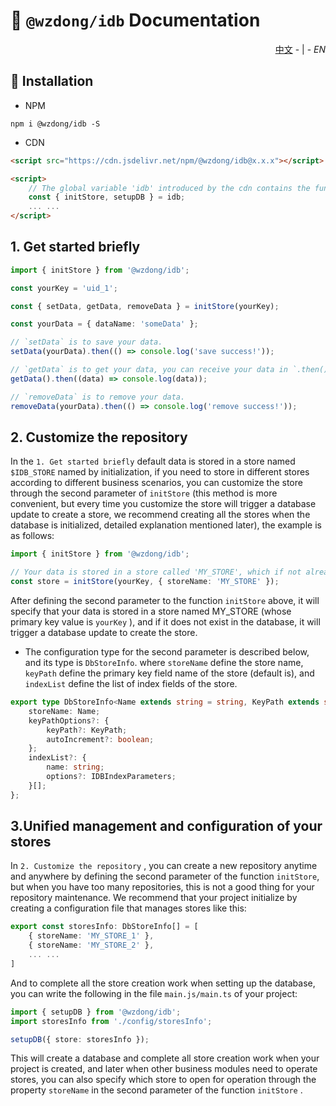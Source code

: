 # 📖 `@wzdong/idb` Documentation

<p align="right">
    <a href="https://github.com/wzdong26/-wzdong/tree/main/packages/idb/md/doc_zh.md">中文</a>
    - | -
    <i>EN</i> 
</p>

## 🔨 Installation

-   NPM

```
npm i @wzdong/idb -S
```

-   CDN

```html
<script src="https://cdn.jsdelivr.net/npm/@wzdong/idb@x.x.x"></script>

<script>
    // The global variable 'idb' introduced by the cdn contains the functions you need.
    const { initStore, setupDB } = idb;
    ... ...
</script>
```

## 1. Get started briefly

```typescript
import { initStore } from '@wzdong/idb';

const yourKey = 'uid_1';

const { setData, getData, removeData } = initStore(yourKey);

const yourData = { dataName: 'someData' };

// `setData` is to save your data.
setData(yourData).then(() => console.log('save success!'));

// `getData` is to get your data, you can receive your data in `.then()`.
getData().then((data) => console.log(data));

// `removeData` is to remove your data.
removeData(yourData).then(() => console.log('remove success!'));
```

## 2. Customize the repository

In the `1. Get started briefly` default data is stored in a store named `$IDB_STORE` named by initialization, if you need to store in different stores according to different business scenarios, you can customize the store through the second parameter of `initStore` (this method is more convenient, but every time you customize the store will trigger a database update to create a store, we recommend creating all the stores when the database is initialized, detailed explanation mentioned later), the example is as follows:

```typescript
import { initStore } from '@wzdong/idb';

// Your data is stored in a store called 'MY_STORE', which if not already in the database will trigger the database update to create it. Your data is stored in this store in a record with a keyPath value of `yourKey`.
const store = initStore(yourKey, { storeName: 'MY_STORE' });
```

After defining the second parameter to the function `initStore` above, it will specify that your data is stored in a store named MY_STORE (whose primary key value is `yourKey` ), and if it does not exist in the database, it will trigger a database update to create the store.

-   The configuration type for the second parameter is described below, and its type is `DbStoreInfo`. where `storeName` define the store name, `keyPath` define the primary key field name of the store (default is), and `indexList` define the list of index fields of the store.

```typescript
export type DbStoreInfo<Name extends string = string, KeyPath extends string = string> = {
    storeName: Name;
    keyPathOptions?: {
        keyPath?: KeyPath;
        autoIncrement?: boolean;
    };
    indexList?: {
        name: string;
        options?: IDBIndexParameters;
    }[];
};
```

## 3.Unified management and configuration of your stores

In `2. Customize the repository` , you can create a new repository anytime and anywhere by defining the second parameter of the function `initStore`, but when you have too many repositories, this is not a good thing for your repository maintenance. We recommend that your project initialize by creating a configuration file that manages stores like this:

```typescript
export const storesInfo: DbStoreInfo[] = [
    { storeName: 'MY_STORE_1' },
    { storeName: 'MY_STORE_2' },
    ... ...
]
```

And to complete all the store creation work when setting up the database, you can write the following in the file `main.js/main.ts` of your project:

```typescript
import { setupDB } from '@wzdong/idb';
import storesInfo from './config/storesInfo';

setupDB({ store: storesInfo });
```

This will create a database and complete all store creation work when your project is created, and later when other business modules need to operate stores, you can also specify which store to open for operation through the property `storeName` in the second parameter of the function `initStore` .
